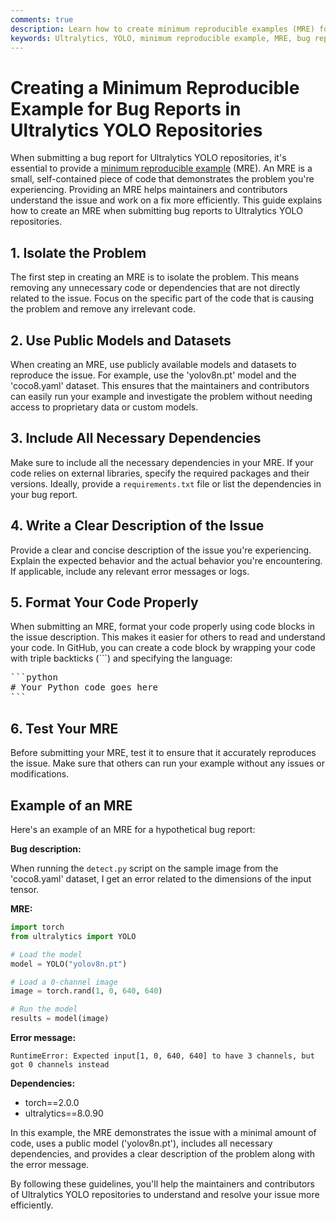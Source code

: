 ```yaml
---
comments: true
description: Learn how to create minimum reproducible examples (MRE) for efficient bug reporting in Ultralytics YOLO repositories with this step-by-step guide.
keywords: Ultralytics, YOLO, minimum reproducible example, MRE, bug reports, guide, dependencies, code, troubleshooting
---
```


# Creating a Minimum Reproducible Example for Bug Reports in Ultralytics YOLO Repositories

When submitting a bug report for Ultralytics YOLO repositories, it's essential to provide a [minimum reproducible example](https://stackoverflow.com/help/minimal-reproducible-example) (MRE). An MRE is a small, self-contained piece of code that demonstrates the problem you're experiencing. Providing an MRE helps maintainers and contributors understand the issue and work on a fix more efficiently. This guide explains how to create an MRE when submitting bug reports to Ultralytics YOLO repositories.

## 1. Isolate the Problem

The first step in creating an MRE is to isolate the problem. This means removing any unnecessary code or dependencies that are not directly related to the issue. Focus on the specific part of the code that is causing the problem and remove any irrelevant code.

## 2. Use Public Models and Datasets

When creating an MRE, use publicly available models and datasets to reproduce the issue. For example, use the 'yolov8n.pt' model and the 'coco8.yaml' dataset. This ensures that the maintainers and contributors can easily run your example and investigate the problem without needing access to proprietary data or custom models.

## 3. Include All Necessary Dependencies

Make sure to include all the necessary dependencies in your MRE. If your code relies on external libraries, specify the required packages and their versions. Ideally, provide a `requirements.txt` file or list the dependencies in your bug report.

## 4. Write a Clear Description of the Issue

Provide a clear and concise description of the issue you're experiencing. Explain the expected behavior and the actual behavior you're encountering. If applicable, include any relevant error messages or logs.

## 5. Format Your Code Properly

When submitting an MRE, format your code properly using code blocks in the issue description. This makes it easier for others to read and understand your code. In GitHub, you can create a code block by wrapping your code with triple backticks (\```) and specifying the language:

<pre>
```python
# Your Python code goes here
```
</pre>

## 6. Test Your MRE

Before submitting your MRE, test it to ensure that it accurately reproduces the issue. Make sure that others can run your example without any issues or modifications.

## Example of an MRE

Here's an example of an MRE for a hypothetical bug report:

**Bug description:**

When running the `detect.py` script on the sample image from the 'coco8.yaml' dataset, I get an error related to the dimensions of the input tensor.

**MRE:**

```python
import torch
from ultralytics import YOLO

# Load the model
model = YOLO("yolov8n.pt")

# Load a 0-channel image
image = torch.rand(1, 0, 640, 640)

# Run the model
results = model(image)
```

**Error message:**

```
RuntimeError: Expected input[1, 0, 640, 640] to have 3 channels, but got 0 channels instead
```

**Dependencies:**

- torch==2.0.0
- ultralytics==8.0.90

In this example, the MRE demonstrates the issue with a minimal amount of code, uses a public model ('yolov8n.pt'), includes all necessary dependencies, and provides a clear description of the problem along with the error message.

By following these guidelines, you'll help the maintainers and contributors of Ultralytics YOLO repositories to understand and resolve your issue more efficiently.
